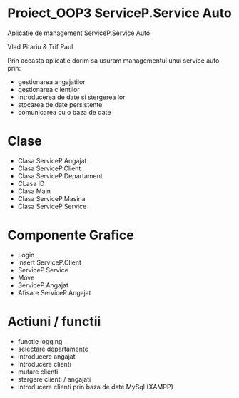 # Proiect_OOP3 ServiceP.Service Auto

Aplicatie de management ServiceP.Service Auto

Vlad Pitariu & Trif Paul

Prin aceasta aplicatie dorim sa usuram managementul unui service auto prin:
- gestionarea angajatilor
- gestionarea clientilor
- introducerea de date si stergerea lor
- stocarea de date persistente
- comunicarea cu o baza de date



# Clase
- Clasa ServiceP.Angajat
- Clasa ServiceP.Client
- Clasa ServiceP.Departament
- CLasa ID
- Clasa Main
- Clasa ServiceP.Masina
- Clasa ServiceP.Service

# Componente Grafice
- Login
- Insert ServiceP.Client
- ServiceP.Service
- Move
- ServiceP.Angajat
- Afisare ServiceP.Angajat

# Actiuni / functii
- functie logging
- selectare departamente
- introducere angajat
- introducere clienti
- mutare clienti
- stergere clienti / angajati
- introducere clienti prin baza de date MySql (XAMPP)

